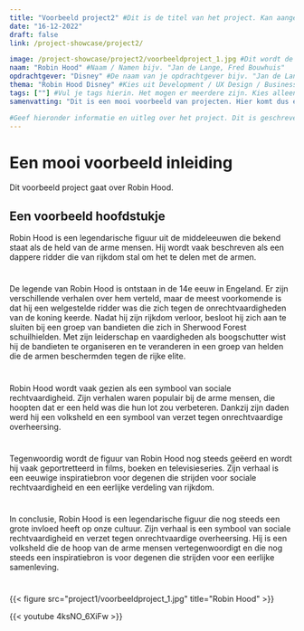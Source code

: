 ```yaml
---
title: "Voorbeeld project2" #Dit is de titel van het project. Kan aangepast worden, maar probeer het aan de foldernaam te herkennen.
date: "16-12-2022"
draft: false
link: /project-showcase/project2/

image: /project-showcase/project2/voorbeeldproject_1.jpg #Dit wordt de thumbnail van het project
naam: "Robin Hood" #Naam / Namen bijv. "Jan de Lange, Fred Bouwhuis"
opdrachtgever: "Disney" #De naam van je opdrachtgever bijv. "Jan de Lange"
thema: "Robin Hood Disney" #Kies uit Development / UX Design / Business
tags: [""] #Vul je tags hierin. Het mogen er meerdere zijn. Kies alleen uit (jaar 1 / jaar 2 / jaar 3 / jaar 4 / FDD / DB / DT / BM / PM / DIT / etcetera...)
samenvatting: "Dit is een mooi voorbeeld van projecten. Hier komt dus een mooie samenvatting." #Korte samenvatting van het project

#Geef hieronder informatie en uitleg over het project. Dit is geschreven in Markdown (.md) en hier zijn verschillende style-opties. Deze zijn hieronder als voorbeeld weergegeven:
---
```


# Een mooi voorbeeld inleiding

Dit voorbeeld project gaat over Robin Hood.

## Een voorbeeld hoofdstukje

Robin Hood is een legendarische figuur uit de middeleeuwen die bekend staat als de held van de arme mensen. Hij wordt vaak beschreven als een dappere ridder die van rijkdom stal om het te delen met de armen.

#

De legende van Robin Hood is ontstaan in de 14e eeuw in Engeland. Er zijn verschillende verhalen over hem verteld, maar de meest voorkomende is dat hij een welgestelde ridder was die zich tegen de onrechtvaardigheden van de koning keerde. Nadat hij zijn rijkdom verloor, besloot hij zich aan te sluiten bij een groep van bandieten die zich in Sherwood Forest schuilhielden. Met zijn leiderschap en vaardigheden als boogschutter wist hij de bandieten te organiseren en te veranderen in een groep van helden die de armen beschermden tegen de rijke elite.

#

Robin Hood wordt vaak gezien als een symbool van sociale rechtvaardigheid. Zijn verhalen waren populair bij de arme mensen, die hoopten dat er een held was die hun lot zou verbeteren. Dankzij zijn daden werd hij een volksheld en een symbool van verzet tegen onrechtvaardige overheersing.

#

Tegenwoordig wordt de figuur van Robin Hood nog steeds geëerd en wordt hij vaak geportretteerd in films, boeken en televisieseries. Zijn verhaal is een eeuwige inspiratiebron voor degenen die strijden voor sociale rechtvaardigheid en een eerlijke verdeling van rijkdom.

#

In conclusie, Robin Hood is een legendarische figuur die nog steeds een grote invloed heeft op onze cultuur. Zijn verhaal is een symbool van sociale rechtvaardigheid en verzet tegen onrechtvaardige overheersing. Hij is een volksheld die de hoop van de arme mensen vertegenwoordigt en die nog steeds een inspiratiebron is voor degenen die strijden voor een eerlijke samenleving.

#

{{< figure src="project1/voorbeeldproject_1.jpg" title="Robin Hood" >}}

{{< youtube 4ksNO_6XiFw >}}
